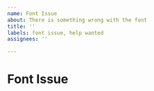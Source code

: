 ```yaml
---
name: Font Issue
about: There is something wrong with the font
title: ''
labels: font issue, help wanted
assignees: ''

---
```


<!-- We will work as soon as possible to fix this issue -->

# Font Issue
<!-- A clear description of what the issue is -->

<!-- The following sections are not required, only recommended -->

<!-- ## Expected behavior -->
<!-- Tell us what should happen -->

<!-- ## Current behavior -->
<!-- Tell us what happens instead of the expected behavior -->

<!-- ## Possible solution -->
<!-- If you can suggest a fix for this issue -->

<!-- ## Additional context -->
<!-- Add any additional context about this issue -->
